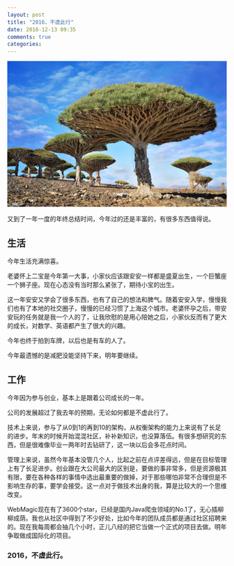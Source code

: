 ```yaml
---
layout: post
title: "2016，不虚此行"
date: 2016-12-13 09:35
comments: true
categories: 
---
```


![](/images/posts/stock-photo-54461802.jpg)

又到了一年一度的年终总结时间，今年过的还是丰富的，有很多东西值得说。

<!--more-->

## 生活

今年生活充满惊喜。

老婆怀上二宝是今年第一大事，小家伙应该跟安安一样都是盛夏出生，一个巨蟹座一个狮子座。现在心态没有当时那么紧张了，期待小宝的出生。

这一年安安又学会了很多东西，也有了自己的想法和脾气。随着安安入学，慢慢我们也有了本地的社交圈子，慢慢的已经习惯了上海这个城市。老婆怀孕之后，带安安玩的任务就是我一个人的了，让我欣慰的是用心陪她之后，小家伙反而有了更大的成长，对数学、英语都产生了很大的兴趣。

今年也终于拍到车牌，以后也是有车的人了。

今年最遗憾的是减肥没能坚持下来，明年要继续。

## 工作

今年因为参与创业，基本上是跟着公司成长的一年。

公司的发展超过了我去年的预期，无论如何都是不虚此行了。

技术上来说，参与了从0到1的再到10的架构，从权衡架构的能力上来说有了长足的进步。年末的时候开始混混社区，补补新知识，也没算落伍。有很多想研究的东西，但是很难像毕业一两年时去钻研了，这一块以后会多花点时间。

管理上来说，虽然今年基本没管几个人，比起之前在点评差得远，但是在目标管理上有了长足进步。创业跟在大公司最大的区别是，要做的事非常多，但是资源极其有限，要在各种各样的事情中选出最重要的做掉，对于那些哪怕非常不合理但是不影响生存的事，要学会接受。这一点对于做技术出身的我，算是比较大的一个思维改变。

WebMagic现在有了3600个star，已经是国内Java爬虫领域的No.1了，无心插柳柳成荫。我也从社区中得到了不少好处，比如今年的团队成员都是通过社区招聘来的。现在我每周都会抽几个小时，正儿八经的把它当做一个正式的项目去做。明年争取做成国际化的项目。

### 2016，不虚此行。